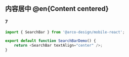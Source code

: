 ## 内容居中 @en{Content centered}

#### 7

```js
import { SearchBar } from '@arco-design/mobile-react';

export default function SearchBarDemo() {
    return <SearchBar textAlign="center" />;
}
```
